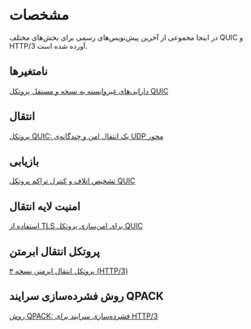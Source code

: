 # مشخصات

در اینجا مجموعی از آخرین پیش‌نویس‌های رسمی برای بخش‌های مختلف
QUIC و HTTP/3 آورده شده است.

## نامتغیر‌ها

[دارایی‌های غیروابسته به نسخه و مستقل پروتکل
QUIC](https://tools.ietf.org/html/draft-ietf-quic-invariants)

## انتقال

[پروتکل QUIC: یک انتقال امن و چندگانه‌ی UDP
محور](https://tools.ietf.org/html/draft-ietf-quic-transport)

## بازیابی

[تشخیص اتلاف و کنترل تراکم پروتکل
QUIC](https://tools.ietf.org/html/draft-ietf-quic-recovery)

## امنیت لایه انتقال

[استفاده از TLS برای امن‌سازی پروتکل
QUIC](https://tools.ietf.org/html/draft-ietf-quic-tls)

## پروتکل انتقال ابرمتن

[پروتکل انتقال ابرمتن نسخه ۳
(HTTP/3)](https://tools.ietf.org/html/draft-ietf-quic-http)

## روش فشرده‌سازی سرایند QPACK

[روش QPACK: فشرده‌سازی سرایند برای
HTTP/3](https://tools.ietf.org/html/draft-ietf-quic-qpack)
